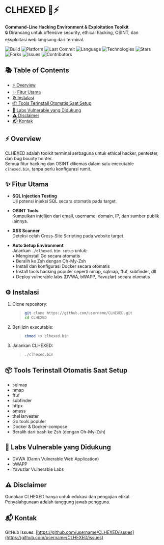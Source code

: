 # CLHEXED 🧠⚡

**Command-Line Hacking Environment & Exploitation Toolkit**  
🔒 Dirancang untuk offensive security, ethical hacking, OSINT, dan eksploitasi web langsung dari terminal.

<p align="center">

![Build](https://img.shields.io/badge/build-stable-brightgreen?style=flat-square)
![Platform](https://img.shields.io/badge/platform-linux-blue?style=flat-square)
![Last Commit](https://img.shields.io/github/last-commit/denoyey/CLHEXED?style=flat-square)
![Language](https://img.shields.io/github/languages/top/denoyey/CLHEXED?style=flat-square)
![Technologies](https://img.shields.io/badge/technologies-Python%20%7C%20C-yellow?style=flat-square)
![Stars](https://img.shields.io/github/stars/denoyey/CLHEXED?style=flat-square)
![Forks](https://img.shields.io/github/forks/denoyey/CLHEXED?style=flat-square)
![Issues](https://img.shields.io/github/issues/denoyey/CLHEXED?style=flat-square)
![Contributors](https://img.shields.io/github/contributors/denoyey/CLHEXED?style=flat-square)

</p>


## 📚 Table of Contents

- [⚡ Overview](#-overview)
- [✨ Fitur Utama](#-fitur-utama)
- [⚙️ Instalasi](#️-instalasi)
- [📦 Tools Terinstall Otomatis Saat Setup](#-tools-terinstall-otomatis-saat-setup)
- [🧪 Labs Vulnerable yang Didukung](#-labs-vulnerable-yang-didukung)
- [⚠️ Disclaimer](#️-disclaimer)
- [📬 Kontak](#-kontak)


## ⚡ Overview

CLHEXED adalah toolkit terminal serbaguna untuk ethical hacker, pentester, dan bug bounty hunter.  
Semua fitur hacking dan OSINT dikemas dalam satu executable `clhexed.bin`, tanpa perlu konfigurasi rumit.


## ✨ Fitur Utama

- **SQL Injection Testing**  
  Uji potensi injeksi SQL secara otomatis pada target.

- **OSINT Tools**  
  Kumpulkan intelijen dari email, username, domain, IP, dan sumber publik lainnya.

- **XSS Scanner**  
  Deteksi celah Cross-Site Scripting pada website target.

- **Auto Setup Environment**  
  Jalankan `./clhexed.bin setup` untuk:  
  • Menginstall Go secara otomatis  
  • Beralih ke Zsh dengan Oh-My-Zsh  
  • Install dan konfigurasi Docker secara otomatis  
  • Install tools hacking populer seperti nmap, sqlmap, ffuf, subfinder, dll  
  • Deploy vulnerable labs (DVWA, bWAPP, Yavuzlar) secara otomatis


## ⚙️ Instalasi

1. Clone repository:

   > ```bash
   > git clone https://github.com/username/CLHEXED.git
   > cd CLHEXED
   > ```

2. Beri izin executable:

   > ```bash
   > chmod +x clhexed.bin
   > ```

3. Jalankan CLHEXED:

   > ```bash
   > ./clhexed.bin
   > ```


## 📦 Tools Terinstall Otomatis Saat Setup

- sqlmap  
- nmap  
- ffuf  
- subfinder  
- httpx  
- amass  
- theHarvester  
- Go tools populer  
- Docker & Docker-compose  
- Beralih dari bash ke Zsh (dengan Oh-My-Zsh)


## 🧪 Labs Vulnerable yang Didukung

- DVWA (Damn Vulnerable Web Application)  
- bWAPP  
- Yavuzlar Vulnerable Labs  


## ⚠️ Disclaimer

Gunakan CLHEXED hanya untuk edukasi dan pengujian etikal.  
Penyalahgunaan adalah tanggung jawab pengguna.


## 📬 Kontak

GitHub Issues: [https://github.com/username/CLHEXED/issues](https://github.com/username/CLHEXED/issues)
